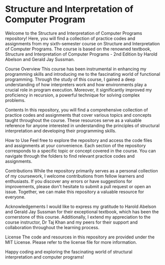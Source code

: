 # Structure and Interpretation of Computer Program

Welcome to the Structure and Interpretation of Computer Programs repository! 
Here, you will find a collection of practice codes and assignments from my sixth-semester course on Structure and Interpretation of Computer Programs. The course is based on the renowned textbook, Structure and Interpretation of Computer Programs - 2nd Edition by Harold Abelson and Gerald Jay Sussman.

Course Overview
This course has been instrumental in enhancing my programming skills and introducing me to the fascinating world of functional programming. Through the study of this course, I gained a deep understanding of how interpreters work and how environments play a crucial role in program execution. Moreover, it significantly improved my proficiency in recursion, a powerful technique for solving complex problems.

Contents
In this repository, you will find a comprehensive collection of practice codes and assignments that cover various topics and concepts taught throughout the course. These resources serve as a valuable reference for anyone interested in understanding the principles of structural interpretation and developing their programming skills.

How to Use
Feel free to explore the repository and access the code files and assignments at your convenience. Each section of the repository corresponds to a specific topic or concept covered in the course. You can navigate through the folders to find relevant practice codes and assignments.

Contributions
While the repository primarily serves as a personal collection of my coursework, I welcome contributions from fellow learners and enthusiasts. If you discover any errors or have suggestions for improvements, please don't hesitate to submit a pull request or open an issue. Together, we can make this repository a valuable resource for everyone.

Acknowledgements
I would like to express my gratitude to Harold Abelson and Gerald Jay Sussman for their exceptional textbook, which has been the cornerstone of this course. Additionally, I extend my appreciation to the course instructor, Dr Taj Khan and my peers for their support and collaboration throughout the learning process.

License
The code and resources in this repository are provided under the MIT License. Please refer to the license file for more information.

Happy coding and exploring the fascinating world of structural interpretation and computer programs!
